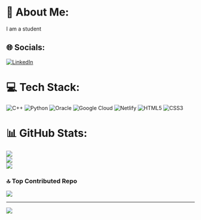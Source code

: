 # 💫 About Me:
I am a student


## 🌐 Socials:
[![LinkedIn](https://img.shields.io/badge/LinkedIn-%230077B5.svg?logo=linkedin&logoColor=white)](https://linkedin.com/in/www.linkedin.com/nashra-khan) 

# 💻 Tech Stack:
![C++](https://img.shields.io/badge/c++-%2300599C.svg?style=for-the-badge&logo=c%2B%2B&logoColor=white) ![Python](https://img.shields.io/badge/python-3670A0?style=for-the-badge&logo=python&logoColor=ffdd54) ![Oracle](https://img.shields.io/badge/Oracle-F80000?style=for-the-badge&logo=oracle&logoColor=white) ![Google Cloud](https://img.shields.io/badge/GoogleCloud-%234285F4.svg?style=for-the-badge&logo=google-cloud&logoColor=white) ![Netlify](https://img.shields.io/badge/netlify-%23000000.svg?style=for-the-badge&logo=netlify&logoColor=#00C7B7) ![HTML5](https://img.shields.io/badge/html5-%23E34F26.svg?style=for-the-badge&logo=html5&logoColor=white) ![CSS3](https://img.shields.io/badge/css3-%231572B6.svg?style=for-the-badge&logo=css3&logoColor=white)
# 📊 GitHub Stats:
![](https://github-readme-stats.vercel.app/api?username=nashrakhan&theme=dark&hide_border=false&include_all_commits=true&count_private=false)<br/>
![](https://nirzak-streak-stats.vercel.app/?user=nashrakhan&theme=dark&hide_border=false)<br/>
![](https://github-readme-stats.vercel.app/api/top-langs/?username=nashrakhan&theme=dark&hide_border=false&include_all_commits=true&count_private=false&layout=compact)

### 🔝 Top Contributed Repo
![](https://github-contributor-stats.vercel.app/api?username=nashrakhan&limit=5&theme=dark&combine_all_yearly_contributions=true)

---
[![](https://visitcount.itsvg.in/api?id=nashrakhan&icon=0&color=0)](https://visitcount.itsvg.in)

<!-- Proudly created with GPRM ( https://gprm.itsvg.in ) -->
